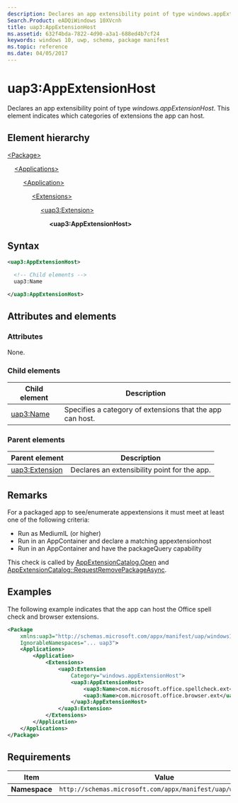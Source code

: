 ```yaml
---
description: Declares an app extensibility point of type windows.appExtensionHost.
Search.Product: eADQiWindows 10XVcnh
title: uap3:AppExtensionHost
ms.assetid: 632f4bda-7822-4d90-a3a1-688ed4b7cf24
keywords: windows 10, uwp, schema, package manifest
ms.topic: reference
ms.date: 04/05/2017
---
```


# uap3:AppExtensionHost

Declares an app extensibility point of type *windows.appExtensionHost*. This element indicates which categories of extensions the app can host.

## Element hierarchy

[\<Package\>](element-package.md)

&nbsp;&nbsp;&nbsp;&nbsp;[\<Applications\>](element-applications.md)

&nbsp;&nbsp;&nbsp;&nbsp; &nbsp;&nbsp;&nbsp;&nbsp;[\<Application\>](element-application.md)

&nbsp;&nbsp;&nbsp;&nbsp; &nbsp;&nbsp;&nbsp;&nbsp; &nbsp;&nbsp;&nbsp;&nbsp;[\<Extensions\>](element-1-extensions.md)

&nbsp;&nbsp;&nbsp;&nbsp; &nbsp;&nbsp;&nbsp;&nbsp; &nbsp;&nbsp;&nbsp;&nbsp; &nbsp;&nbsp;&nbsp;&nbsp;[\<uap3:Extension\>](element-uap3-extension-manual.md)

&nbsp;&nbsp;&nbsp;&nbsp; &nbsp;&nbsp;&nbsp;&nbsp; &nbsp;&nbsp;&nbsp;&nbsp; &nbsp;&nbsp;&nbsp;&nbsp; &nbsp;&nbsp;&nbsp;&nbsp;**\<uap3:AppExtensionHost\>**

## Syntax

```xml
<uap3:AppExtensionHost>

  <!-- Child elements -->
  uap3:Name

</uap3:AppExtensionHost>
```

## Attributes and elements

### Attributes

None.

### Child elements

| Child element | Description |
|-|-|
| [uap3:Name](element-uap3-name-manual.md) | Specifies a category of extensions that the app can host. |

### Parent elements

| Parent element | Description |
|-|-|
| [uap3:Extension](element-uap3-extension-manual.md) | Declares an extensibility point for the app. |

## Remarks

For a packaged app to see/enumerate appextensions it must meet at least one of the following criteria:

- Run as MediumIL (or higher)
- Run in an AppContainer and declare a matching appextensionhost
- Run in an AppContainer and have the packageQuery capability

This check is called by [AppExtensionCatalog.Open](/uwp/api/windows.applicationmodel.appextensions.appextensioncatalog.open) and [AppExtensionCatalog::RequestRemovePackageAsync](/uwp/api/windows.applicationmodel.appextensions).

## Examples

The following example indicates that the app can host the Office spell check and browser extensions.

```xml
<Package
    xmlns:uap3="http://schemas.microsoft.com/appx/manifest/uap/windows10/3"  
    IgnorableNamespaces="... uap3">
    <Applications>
        <Application>
            <Extensions>
                <uap3:Extension
                    Category="windows.appExtensionHost">  
                    <uap3:AppExtensionHost>  
                        <uap3:Name>com.microsoft.office.spellcheck.ext</uap3:Name>
                        <uap3:Name>com.microsoft.office.browser.ext</uap3:Name>  
                    </uap3:AppExtensionHost>  
                </uap3:Extension>
            </Extensions>
        </Application>
    </Applications>
</Package>
```

## Requirements

| Item | Value |
|--|--|
| **Namespace** | `http://schemas.microsoft.com/appx/manifest/uap/windows10/3` |
